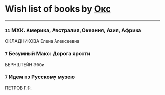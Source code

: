 # Wish list of books by [Окс](http://www.knigopis.com/#/user/books?u=102536471289425216982-google)
---

### `11` МХК. Америка, Австралия, Океания, Азия, Африка
ОКЛАДНИКОВА Елена Алексеевна

### `7` Безумный Макс: Дорога ярости
БЕРНШТЕЙН Эбби

### `7` Идем по Русскому музею
ПЕТРОВ Г.Ф.

